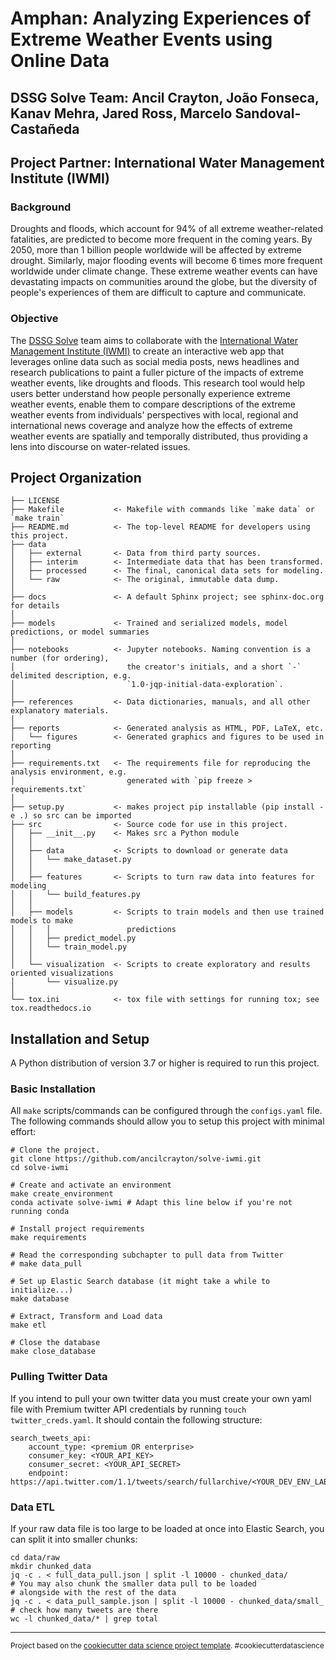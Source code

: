 # Amphan: Analyzing Experiences of Extreme Weather Events using Online Data

## DSSG Solve Team: Ancil Crayton, João Fonseca, Kanav Mehra, Jared Ross, Marcelo Sandoval-Castañeda
## Project Partner: International Water Management Institute (IWMI)

### Background 

Droughts and floods, which account for 94% of all extreme weather-related fatalities, are predicted to become more frequent in the coming years. By 2050, more than 1 billion people worldwide will be affected by extreme drought. Similarly, major flooding events will become 6 times more frequent worldwide under climate change. These extreme weather events can have devastating impacts on communities around the globe, but the diversity of people's experiences of them are difficult to capture and communicate. 

### Objective 

The [DSSG Solve](https://www.solveforgood.org/) team aims to collaborate with the [International Water Management Institute (IWMI)](https://www.iwmi.cgiar.org/) to create an interactive web app that leverages online data such as social media posts, news headlines and research publications to paint a fuller picture of the impacts of extreme weather events, like droughts and floods. This research tool would help users better understand how people personally experience extreme weather events, enable them to compare descriptions of the extreme weather events from individuals' perspectives with local, regional and international news coverage and analyze how the effects of extreme weather events are spatially and temporally distributed, thus providing a lens into discourse on water-related issues.

Project Organization
------------

    ├── LICENSE
    ├── Makefile           <- Makefile with commands like `make data` or `make train`
    ├── README.md          <- The top-level README for developers using this project.
    ├── data
    │   ├── external       <- Data from third party sources.
    │   ├── interim        <- Intermediate data that has been transformed.
    │   ├── processed      <- The final, canonical data sets for modeling.
    │   └── raw            <- The original, immutable data dump.
    │
    ├── docs               <- A default Sphinx project; see sphinx-doc.org for details
    │
    ├── models             <- Trained and serialized models, model predictions, or model summaries
    │
    ├── notebooks          <- Jupyter notebooks. Naming convention is a number (for ordering),
    │                         the creator's initials, and a short `-` delimited description, e.g.
    │                         `1.0-jqp-initial-data-exploration`.
    │
    ├── references         <- Data dictionaries, manuals, and all other explanatory materials.
    │
    ├── reports            <- Generated analysis as HTML, PDF, LaTeX, etc.
    │   └── figures        <- Generated graphics and figures to be used in reporting
    │
    ├── requirements.txt   <- The requirements file for reproducing the analysis environment, e.g.
    │                         generated with `pip freeze > requirements.txt`
    │
    ├── setup.py           <- makes project pip installable (pip install -e .) so src can be imported
    ├── src                <- Source code for use in this project.
    │   ├── __init__.py    <- Makes src a Python module
    │   │
    │   ├── data           <- Scripts to download or generate data
    │   │   └── make_dataset.py
    │   │
    │   ├── features       <- Scripts to turn raw data into features for modeling
    │   │   └── build_features.py
    │   │
    │   ├── models         <- Scripts to train models and then use trained models to make
    │   │   │                 predictions
    │   │   ├── predict_model.py
    │   │   └── train_model.py
    │   │
    │   └── visualization  <- Scripts to create exploratory and results oriented visualizations
    │       └── visualize.py
    │
    └── tox.ini            <- tox file with settings for running tox; see tox.readthedocs.io

Installation and Setup
--------
A Python distribution of version 3.7 or higher is required to run this project. 

### Basic Installation
All `make` scripts/commands can be configured through the `configs.yaml` file. The following commands should allow you to setup this project with minimal effort:
    
    # Clone the project.
    git clone https://github.com/ancilcrayton/solve-iwmi.git
    cd solve-iwmi
    
    # Create and activate an environment 
    make create_environment 
    conda activate solve-iwmi # Adapt this line below if you're not running conda
    
    # Install project requirements
    make requirements
    
    # Read the corresponding subchapter to pull data from Twitter
    # make data_pull

    # Set up Elastic Search database (it might take a while to initialize...)
    make database

    # Extract, Transform and Load data
    make etl

    # Close the database
    make close_database

### Pulling Twitter Data
If you intend to pull your own twitter data you must create your own yaml file with Premium twitter API credentials by running `touch twitter_creds.yaml`. It should contain the following structure:

    search_tweets_api:
        account_type: <premium OR enterprise>
        consumer_key: <YOUR_API_KEY> 
        consumer_secret: <YOUR_API_SECRET>
        endpoint: https://api.twitter.com/1.1/tweets/search/fullarchive/<YOUR_DEV_ENV_LABEL>.json

### Data ETL
If your raw data file is too large to be loaded at once into Elastic Search, you can split it into smaller chunks:

    cd data/raw
    mkdir chunked_data
    jq -c . < full_data_pull.json | split -l 10000 - chunked_data/
    # You may also chunk the smaller data pull to be loaded
    # alongside with the rest of the data
    jq -c . < data_pull_sample.json | split -l 10000 - chunked_data/small_
    # check how many tweets are there
    wc -l chunked_data/* | grep total


--------

<p><small>Project based on the <a target="_blank" href="https://drivendata.github.io/cookiecutter-data-science/">cookiecutter data science project template</a>. #cookiecutterdatascience</small></p>
